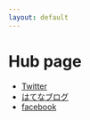 ```yaml
---
layout: default
---
```

 
# Hub page
 
- [Twitter](https://twitter.com/Yutaka_Kinjyo)
- [はてなブログ](http://yutakakinjyo.hatenablog.com/)
- [facebook](https://www.facebook.com/yutaka.kinjyo)
